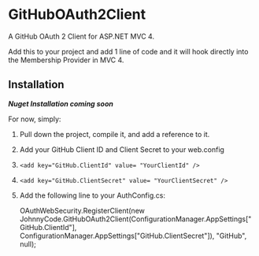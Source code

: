 GitHubOAuth2Client
==================

A GitHub OAuth 2 Client for ASP.NET MVC 4.

Add this to your project and add 1 line of code and it will hook directly into the Membership Provider in MVC 4.

## Installation

***Nuget Installation coming soon***

For now, simply:

1. Pull down the project, compile it, and add a reference to it.
2. Add your GitHub Client ID and Client Secret to your web.config
  1. `<add key="GitHub.ClientId" value= "YourClientId" />`
  2. `<add key="GitHub.ClientSecret" value= "YourClientSecret" />`
3. Add the following line to your AuthConfig.cs:

    OAuthWebSecurity.RegisterClient(new JohnnyCode.GitHubOAuth2Client(ConfigurationManager.AppSettings["GitHub.ClientId"], ConfigurationManager.AppSettings["GitHub.ClientSecret"]), "GitHub", null);



